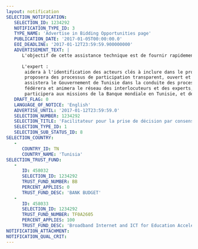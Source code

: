```yaml
---
layout: notification
SELECTION_NOTIFICATION: 
   SELECTION_ID: 1234292
   NOTIFICATION_TYPE_ID: 3
   TYPE_NAME: 'Advertise in Bidding Opportunities page'
   PUBLICATION_DATE: '2017-01-05T00:00:00.0'
   EOI_DEADLINE: '2017-01-12T23:59:59.900000000'
   ADVERTISEMENT_TEXT: |
      L'objectif de cette assistance technique est de fournir rapidement un expert (consultant individuel) qui aidera le Ministère des Technologies de la Communication et de l'Economie Numérique (MTCEN) dans le processus d'élaboration du nouveau Code du Numérique. L'expert interagira avec les différents groupes de travail et acteurs (tels que le régulateur INT) et facilitera la prise de décision par consensus. Il sera sous contrat avec la Banque mondiale et assistera les bénéficiaires en Tunisie.
      
      L'expert :
       aidera à l'identification des acteurs clés à inclure dans le processus délaboration du nouveau Code ;
       proposera des processus de participation transparent, ouvert et collaboratifs (par ex. ateliers, consultations restreintes, présentations) permettant de faciliter la prise de décision par consensus pour lamélioration du cadre légal et réglementaire sur le secteur des télécommunications et de léconomie numérique en Tunisie ;
       assistera le Gouvernement de Tunisie dans la conduite des processus de participation retenus (par ex. assistance dans lanimation des ateliers collaboratifs) ;
       fédérera et animera le réseau des interlocuteurs et des experts, et appuiera le suivi de la gestion du projet ;
       participera aux missions de la Banque mondiale en Tunisie, et délivrera ses services dans le pays.
   DRAFT_FLAG: 0
   LANGUAGE_OF_NOTICE: 'English'
   ADVERTISE_UNTIL: '2017-01-12T23:59:59.0'
   SELECTION_NUMBER: 1234292
   SELECTION_TITLE: 'Facilitateur pour la prise de décision par consensus'
   SELECTION_TYPE_ID: 1
   SELECTION_SUB_STATUS_ID: 8
SELECTION_COUNTRY: 
   - 
      COUNTRY_ID: TN
      COUNTRY_NAME: 'Tunisia'
SELECTION_TRUST_FUND: 
   - 
      ID: 458032
      SELECTION_ID: 1234292
      TRUST_FUND_NUMBER: BB
      PERCENT_APPLIES: 0
      TRUST_FUND_DESC: 'BANK BUDGET'
   - 
      ID: 458033
      SELECTION_ID: 1234292
      TRUST_FUND_NUMBER: TF0A2605
      PERCENT_APPLIES: 100
      TRUST_FUND_DESC: 'Broadband Internet and ICT for Education Acceleration Technical Assistance'
NOTIFICATION_ATTACHMENT: 
NOTIFICATION_QUAL_CRIT: 
---
```


